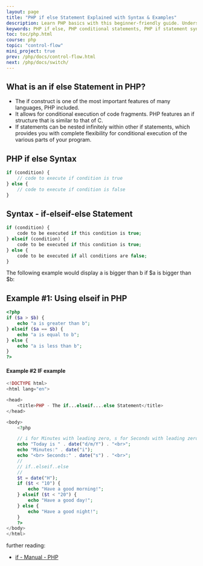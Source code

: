 ```yaml
---
layout: page
title: "PHP if else Statement Explained with Syntax & Examples"
description: Learn PHP basics with this beginner-friendly guide. Understand PHP syntax, variables, functions, and more to start building dynamic web applications.
keywords: PHP if else, PHP conditional statements, PHP if statement syntax, PHP if else examples, PHP elseif tutorial, PHP control structures, Learn PHP basics
toc: toc/php.html
course: php
topic: "control-flow"
mini_project: true
prev: /php/docs/control-flow.html
next: /php/docs/switch/
---
```


## What is an if else Statement in PHP?

- The if construct is one of the most important features of many languages, PHP included.
- It allows for conditional execution of code fragments. PHP features an if structure that is similar to that of C.
- If statements can be nested infinitely within other if statements, which provides you with complete flexibility for conditional execution of the various parts of your program.

## PHP if else Syntax

```php
if (condition) {
    // code to execute if condition is true
} else {
    // code to execute if condition is false
}
```

## Syntax - if-elseif-else Statement

```php
if (condition) {  
    code to be executed if this condition is true;  
} elseif (condition) {  
    code to be executed if this condition is true;  
} else {  
    code to be executed if all conditions are false;  
}  
```

The following example would display a is bigger than b if $a is bigger than $b:

## Example #1: Using elseif in PHP

```php
<?php
if ($a > $b) {
    echo "a is greater than b";
} elseif ($a == $b) {
    echo "a is equal to b";
} else {
    echo "a is less than b";
}
?>
```

#### Example #2 IF example

```php
<!DOCTYPE html>
<html lang="en">

<head>
    <title>PHP - The if...elseif....else Statement</title>
</head>

<body>
    <?php

    // i for Minutes with leading zero, s for Seconds with leading zero
    echo "Today is " . date("d/m/Y") . "<br>";
    echo "Minutes:" . date("i");
    echo "<br> Seconds:" . date("s") . "<br>";
    //
    // if..elseif..else
    //
    $t = date("H");
    if ($t < "10") {
        echo "Have a good morning!";
    } elseif ($t < "20") {
        echo "Have a good day!";
    } else {
        echo "Have a good night!";
    }
    ?>
</body>
</html>
```

further reading:

- [if - Manual - PHP](https://www.php.net/manual/en/control-structures.if.php)
